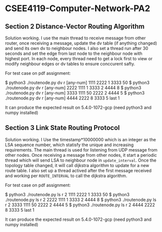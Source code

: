 # CSEE4119-Computer-Network-PA2
## Section 2 Distance-Vector Routing Algorithm 
Solution working. I use the main thread to receive message from other router, once receiving a message, update the dv table (if anything changed) and send its own dv to neighbour nodes. I also set a thread run after 30 seconds and set the edge from last node to the neighbour node with highest port. In each node, every thread need to get a lock first to view or modify neighbour edges or dv tables to ensure conccurent safty.

For test case on pdf assignment:

$ python3 ./routenode.py dv r [any-num] 1111 2222 1 3333 50
$ python3 ./routenode.py dv r [any-num] 2222 1111 1 3333 2 4444 8
$ python3 ./routenode.py dv r [any-num] 3333 1111 50 2222 2 4444 5
$ python3 ./routenode.py dv r [any-num] 4444 2222 8 3333 5 last 1

It can produce the expected result on 5.4.0-1072-gcp (need python3 and numpy installed)



## Section 3 Link State Routing Protocol
Solution working. I Use the timestamp*10000000 which is an integer as the LSA sequence number, which statisfy the unique and increasing requirements. The main thread is used for listening from UDP message from other nodes. Once receiving a message from other nodes, it start a periodic thread which will send LSA to neighbour node in ```update_interval```. Once the topology table changed,  it will call dijkstra algorithm to update for a new route table. I also set up a thread actived after the first message received and working per ```ROUTE_INTERVAL``` to call the dijkstra algorithm.


For test case on pdf assignment:

$ python3 ./routenode.py ls r 2 1111 2222 1 3333 50
$ python3 ./routenode.py ls r 2 2222 1111 1 3333 2 4444 8
$ python3 ./routenode.py ls r 2 3333 1111 50 2222 2 4444 5
$ python3 ./routenode.py ls r 2 4444 2222 8 3333 5 last 1

It can produce the expected result on 5.4.0-1072-gcp (need python3 and numpy installed)